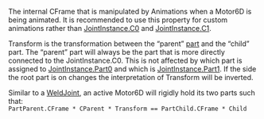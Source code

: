 The internal CFrame that is manipulated by Animations when a Motor6D is being animated. It is recommended to use this property for custom animations rather than [JointInstance.C0](https://developer.roblox.com/en-us/api-reference/property/JointInstance/C0) and [JointInstance.C1](https://developer.roblox.com/en-us/api-reference/property/JointInstance/C1).

Transform is the transformation between the “parent” [part](https://developer.roblox.com/en-us/api-reference/class/BasePart) and the “child” part. The “parent” part will always be the part that is more directly connected to the JointInstance.C0. This is not affected by which part is assigned to [JointInstance.Part0](https://developer.roblox.com/en-us/api-reference/property/JointInstance/Part0) and which is [JointInstance.Part1](https://developer.roblox.com/en-us/api-reference/property/JointInstance/Part1). If the side the root part is on changes the interpretation of Transform will be inverted.

Similar to a [WeldJoint](https://developer.roblox.com/en-us/articles/weld), an active Motor6D will rigidly hold its two parts such that:  
`PartParent.CFrame * CParent * Transform == PartChild.CFrame * Child`